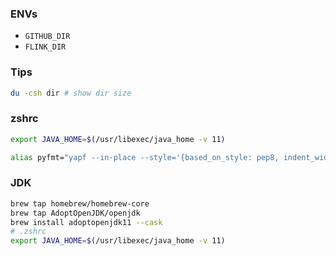 
### ENVs

* `GITHUB_DIR`
* `FLINK_DIR`

### Tips

```zsh
du -csh dir # show dir size
```

### zshrc

```zsh
export JAVA_HOME=$(/usr/libexec/java_home -v 11)

alias pyfmt="yapf --in-place --style='{based_on_style: pep8, indent_width: 2}'"
```

### JDK

```zsh
brew tap homebrew/homebrew-core
brew tap AdoptOpenJDK/openjdk
brew install adoptopenjdk11 --cask
# .zshrc
export JAVA_HOME=$(/usr/libexec/java_home -v 11)
```
